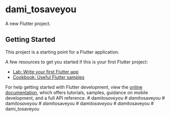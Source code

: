 # dami_tosaveyou

A new Flutter project.

## Getting Started

This project is a starting point for a Flutter application.

A few resources to get you started if this is your first Flutter project:

- [Lab: Write your first Flutter app](https://docs.flutter.dev/get-started/codelab)
- [Cookbook: Useful Flutter samples](https://docs.flutter.dev/cookbook)

For help getting started with Flutter development, view the
[online documentation](https://docs.flutter.dev/), which offers tutorials,
samples, guidance on mobile development, and a full API reference.
#   d a m i _ t o s a v e y o u  
 #   d a m i _ t o s a v e y o u  
 #   d a m i _ t o s a v e y o u  
 #   d a m i _ t o s a v e y o u  
 #   d a m i _ t o s a v e y o u  
 #   d a m i _ t o s a v e y o u  
 #   d a m i _ t o s a v e y o u  
 